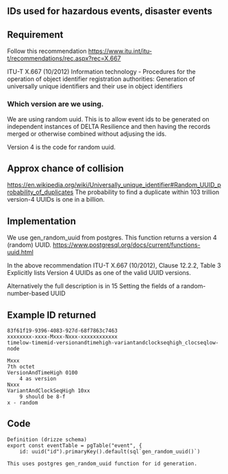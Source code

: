 ## IDs used for hazardous events, disaster events

## Requirement

Follow this recommendation
https://www.itu.int/itu-t/recommendations/rec.aspx?rec=X.667

ITU-T X.667 (10/2012) Information technology - Procedures for the operation of object identifier registration authorities: Generation of universally unique identifiers and their use in object identifiers

### Which version are we using.

We are using random uuid. This is to allow event ids to be generated on independent instances of DELTA Resilience and then having the records merged or otherwise combined without adjusing the ids.

Version 4 is the code for random uuid.

## Approx chance of collision

https://en.wikipedia.org/wiki/Universally_unique_identifier#Random_UUID_probability_of_duplicates
The probability to find a duplicate within 103 trillion version-4 UUIDs is one in a billion.

## Implementation

We use gen_random_uuid from postgres. This function returns a version 4 (random) UUID.
https://www.postgresql.org/docs/current/functions-uuid.html

In the above recommendation
ITU-T X.667 (10/2012), Clause 12.2.2, Table 3
Explicitly lists Version 4 UUIDs as one of the valid UUID versions.

Alternatively the full description is in
15 Setting the fields of a random-number-based UUID

## Example ID returned

```
83f61f19-9396-4083-927d-68f7863c7463
xxxxxxxx-xxxx-Mxxx-Nxxx-xxxxxxxxxxxx
timelow-timemid-versionandtimehigh-variantandclockseqhigh_clocseqlow-node

Mxxx
7th octet
VersionAndTimeHigh 0100
	4 as version
Nxxx
VariantAndClockSeqHigh 10xx
	9 should be 8-f
x - random
```

## Code

```
Definition (drizze schema)
export const eventTable = pgTable("event", {
	id: uuid("id").primaryKey().default(sql`gen_random_uuid()`)

This uses postgres gen_random_uuid function for id generation.

```
